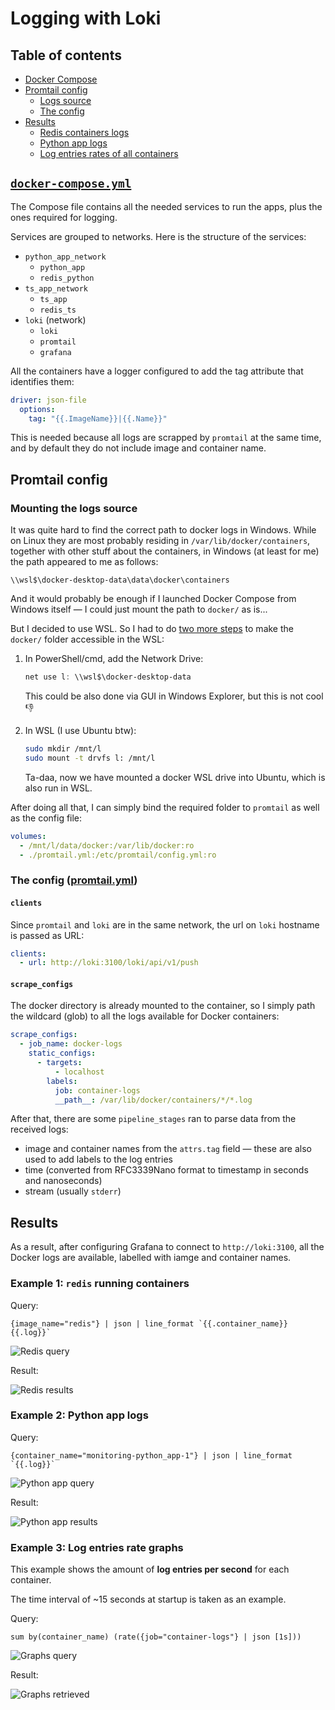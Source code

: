 # Logging with Loki

## Table of contents

- [Docker Compose](#docker-composeyml)
- [Promtail config](#promtail-config)
  - [Logs source](#mounting-the-logs-source)
  - [The config](#the-config-promtailyml)
- [Results](#results)
  - [Redis containers logs](#example-1-redis-running-containers)
  - [Python app logs](#example-2-python-app-logs)
  - [Log entries rates of all containers](#example-3-log-entries-rate-graphs)

## [`docker-compose.yml`](./docker-compose.yml)

The Compose file contains all the needed services to run the apps, plus the ones required for logging.

Services are grouped to networks. Here is the structure of the services:

- `python_app_network`
  - `python_app`
  - `redis_python`
- `ts_app_network`
  - `ts_app`
  - `redis_ts`
- `loki` (network)
  - `loki`
  - `promtail`
  - `grafana`

All the containers have a logger configured to add the tag attribute that identifies them:

```yaml
driver: json-file
  options:
    tag: "{{.ImageName}}|{{.Name}}"
```

This is needed because all logs are scrapped by `promtail` at the same time, and by default they do not include image and container name.

## Promtail config

### Mounting the logs source

It was quite hard to find the correct path to docker logs in Windows. While on Linux they are most probably residing in `/var/lib/docker/containers`, together with other stuff about the containers, in Windows (at least for me) the path appeared to me as follows:

```text
\\wsl$\docker-desktop-data\data\docker\containers
```

And it would probably be enough if I launched Docker Compose from Windows itself — I could just mount the path to `docker/` as is...

But I decided to use WSL. So I had to do [two more steps](https://github.com/microsoft/WSL/discussions/4176#discussioncomment-253018) to make the `docker/` folder accessible in the WSL:

1. In PowerShell/cmd, add the Network Drive:

   ```powershell
   net use l: \\wsl$\docker-desktop-data
   ```

   This could be also done via GUI in Windows Explorer, but this is not cool 👎

2. In WSL (I use Ubuntu btw):

   ```sh
   sudo mkdir /mnt/l
   sudo mount -t drvfs l: /mnt/l
   ```

   Ta-daa, now we have mounted a docker WSL drive into Ubuntu, which is also run in WSL.

After doing all that, I can simply bind the required folder to `promtail` as well as the config file:

```yaml
volumes:
  - /mnt/l/data/docker:/var/lib/docker:ro
  - ./promtail.yml:/etc/promtail/config.yml:ro
```

### The config ([promtail.yml](./promtail.yml))

#### `clients`

Since `promtail` and `loki` are in the same network, the url on `loki` hostname is passed as URL:

```yaml
clients:
  - url: http://loki:3100/loki/api/v1/push
```

#### `scrape_configs`

The docker directory is already mounted to the container, so I simply path the wildcard (glob) to all the logs available for Docker containers:

```yaml
scrape_configs:
  - job_name: docker-logs
    static_configs:
      - targets:
          - localhost
        labels:
          job: container-logs
          __path__: /var/lib/docker/containers/*/*.log
```

After that, there are some `pipeline_stages` ran to parse data from the received logs:

- image and container names from the `attrs.tag` field — these are also used to add labels to the log entries
- time (converted from RFC3339Nano format to timestamp in seconds and nanoseconds)
- stream (usually `stderr`)

## Results

As a result, after configuring Grafana to connect to `http://loki:3100`, all the Docker logs are available, labelled with iamge and container names.

### Example 1: `redis` running containers

Query:

```logql
{image_name="redis"} | json | line_format `{{.container_name}} {{.log}}`
```

![Redis query](https://i.imgur.com/wxzuc8g.png)

Result:

![Redis results](https://i.imgur.com/gqr9lqN.png)

### Example 2: Python app logs

Query:

```logql
{container_name="monitoring-python_app-1"} | json | line_format `{{.log}}`
```

![Python app query](https://i.imgur.com/UglRkVC.png)

Result:

![Python app results](https://i.imgur.com/WFcxgCf.png)

### Example 3: Log entries rate graphs

This example shows the amount of **log entries per second** for each container.

The time interval of ~15 seconds at startup is taken as an example.

Query:

```logql
sum by(container_name) (rate({job="container-logs"} | json [1s]))
```

![Graphs query](https://i.imgur.com/khFpci0.png)

Result:

![Graphs retrieved](https://i.imgur.com/n1kjDoV.png)
